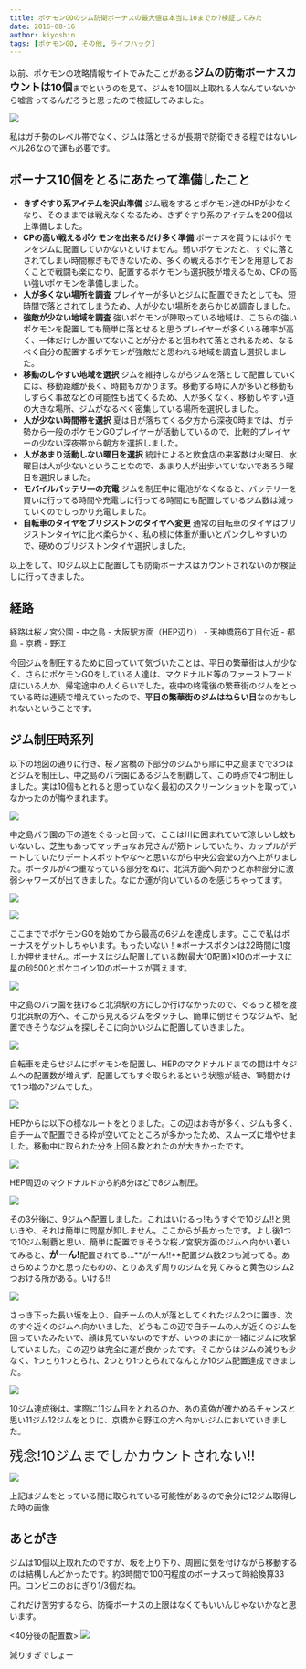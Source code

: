 ```yaml
---
title: ポケモンGOのジム防衛ボーナスの最大値は本当に10までか?検証してみた
date: 2016-08-16
author: kiyoshin
tags: [ポケモンGO, その他, ライフハック]
---
```


以前、ポケモンの攻略情報サイトでみたことがある<span style="font-size:18px;">**ジムの防衛ボーナスカウントは10個**</span>までというのを見て、ジムを10個以上取れる人なんていないから嘘言ってるんだろうと思ったので検証してみました。

![](images/pokemongo-gym-10count-1.jpg)

私はガチ勢のレベル帯でなく、ジムは落とせるが長期で防衛できる程ではないレベル26なので運も必要です。

## ボーナス10個をとるにあたって準備したこと
* **きずぐすり系アイテムを沢山準備**
ジム戦をするとポケモン達のHPが少なくなり、そのままでは戦えなくなるため、きずぐすり系のアイテムを200個以上準備しました。
* **CPの高い戦えるポケモンを出来るだけ多く準備**
ボーナスを貰うにはポケモンをジムに配置していかないといけません。弱いポケモンだと、すぐに落とされてしまい時間稼ぎもできないため、多くの戦えるポケモンを用意しておくことで戦闘も楽になり、配置するポケモンも選択肢が増えるため、CPの高い強いポケモンを準備しました。
* **人が多くない場所を調査**
プレイヤーが多いとジムに配置できたとしても、短時間で落とされてしまうため、人が少ない場所をあらかじめ調査しました。
* **強敵が少ない地域を調査**
強いポケモンが陣取っている地域は、こちらの強いポケモンを配置しても簡単に落とせると思うプレイヤーが多くいる確率が高く、一体だけしか置いてないことが分かると狙われて落とされるため、なるべく自分の配置するポケモンが強敵だと思われる地域を調査し選択しました。
* **移動のしやすい地域を選択**
ジムを維持しながらジムを落として配置していくには、移動距離が長く、時間もかかります。移動する時に人が多いと移動もしずらく事故などの可能性も出てくるため、人が多くなく、移動しやすい道の大きな場所、ジムがなるべく密集している場所を選択しました。
* **人が少ない時間帯を選択**
夏は日が落ちてくる夕方から深夜0時までは、ガチ勢から一般のポケモンGOプレイヤーが活動しているので、比較的プレイヤーの少ない深夜帯から朝方を選択しました。
* **人があまり活動しない曜日を選択**
統計によると飲食店の来客数は火曜日、水曜日は人が少ないということなので、あまり人が出歩いていないであろう曜日を選択しました。
* **モバイルバッテリ―の充電**
ジムを制圧中に電池がなくなると、バッテリーを買いに行ってる時間や充電しに行ってる時間にも配置しているジム数は減っていくのでしっかり充電しました。
* **自転車のタイヤをブリジストンのタイヤへ変更**
通常の自転車のタイヤはブリジストンタイヤに比べ柔らかく、私の様に体重が重いとパンクしやすいので、硬めのブリジストンタイヤ選択しました。

以上をして、10ジム以上に配置しても防衛ボーナスはカウントされないのか検証しに行ってきました。

## 経路
経路は桜ノ宮公園 - 中之島 - 大阪駅方面（HEP辺り） - 天神橋筋6丁目付近 - 都島 - 京橋 - 野江

今回ジムを制圧するために回っていて気づいたことは、平日の繁華街は人が少なく、さらにポケモンGOをしている人達は、マクドナルド等のファーストフード店にいる人か、帰宅途中の人くらいでした。夜中の終電後の繁華街のジムをとっている時は連続で増えていったので、**平日の繁華街のジムはねらい目**なのかもしれないということです。

## ジム制圧時系列
以下の地図の通りに行き、桜ノ宮橋の下部分のジムから順に中之島までで3つほどジムを制圧し、中之島のバラ園にあるジムを制覇して、この時点で4つ制圧しました。実は10個もとれると思っていなく最初のスクリーンショットを取っていなかったのが悔やまれます。

![](images/pokemongo-gym-10count-2.png)

中之島バラ園の下の道をぐるっと回って、ここは川に囲まれていて涼しいし蚊もいないし、芝生もあってマッチョなお兄さんが筋トレしていたり、カップルがデートしていたりデートスポットやな～と思いながら中央公会堂の方へ上がりました。ポータルが4つ重なっている部分をぬけ、北浜方面へ向かうと赤枠部分に激弱シャワーズが出てきました。なにか運が向いているのを感じちゃってます。

![](images/pokemongo-gym-10count-3.png)

![](images/pokemongo-gym-10count-4.jpg)

ここまででポケモンGOを始めてから最高の6ジムを達成します。ここで私はボーナスをゲットしちゃいます。もったいない！※ボーナスボタンは22時間に1度しか押せません。ボーナスはジム配置している数(最大10配置)×10のボーナスに星の砂500とポケコイン10のボーナスが貰えます。

![](images/pokemongo-gym-10count-5.jpg)

中之島のバラ園を抜けると北浜駅の方にしか行けなかったので、ぐるっと橋を渡り北浜駅の方へ、そこから見えるジムをタッチし、簡単に倒せそうなジムや、配置できそうなジムを探しそこに向かいジムに配置していきました。

![](images/pokemongo-gym-10count-6.png)

自転車を走らせジムにポケモンを配置し、HEPのマクドナルドまでの間は中々ジムへの配置数が増えず、配置してもすぐ取られるという状態が続き、1時間かけて1つ増の7ジムでした。

![](images/pokemongo-gym-10count-7.jpg)

HEPからは以下の様なルートをとりました。この辺はお寺が多く、ジムも多く、自チームで配置できる枠が空いてたところが多かったため、スムーズに増やせました。移動中に取られた分を上回る数とれたのが大きかったです。

![](images/pokemongo-gym-10count-8.png)

HEP周辺のマクドナルドから約8分ほどで8ジム制圧。

![](images/pokemongo-gym-10count-9.jpg)

その3分後に、9ジムへ配置しました。これはいけるっ!もうすぐで10ジム!!と思いきや、それは簡単に問屋が卸しません。ここからが長かったです。よし後1つで10ジム制覇と思い、簡単に配置できそうな桜ノ宮駅方面のジムへ向かい着いてみると、<span style="font-size:16;">**がーん!**</span>配置されてる…**がーん!!**配置ジム数2つも減ってる。あきらめようかと思ったものの、とりあえず周りのジムを見てみると黄色のジム2つおける所がある。いける!!

![](images/pokemongo-gym-10count-10.jpg)

さっき下った長い坂を上り、自チームの人が落としてくれたジム2つに置き、次のすぐ近くのジムへ向かいました。どうもこの辺で自チームの人が近くのジムを回っていたみたいで、顔は見ていないのですが、いつのまにか一緒にジムに攻撃していました。この辺りは完全に運が良かったです。そこからはジムの減りも少なく、1つとり1つとられ、2つとり1つとられでなんとか10ジム配置達成できました。

![](images/pokemongo-gym-10count-11.jpg)

10ジム達成後は、実際に11ジム目をとれるのか、あの真偽が確かめるチャンスと思い11ジム12ジムをとりに、京橋から野江の方へ向かいジムにおいていきました。

<span style="font-size:24px;">残念!10ジムまでしかカウントされない!!</span>

![](images/pokemongo-gym-10count-1.jpg)

上記はジムをとっている間に取られている可能性があるので余分に12ジム取得した時の画像
## あとがき
ジムは10個以上取れたのですが、坂を上り下り、周囲に気を付けながら移動するのは結構しんどかったです。約3時間で100円程度のボーナスって時給換算33円。コンビニのおにぎり1/3個だね。

これだけ苦労するなら、防衛ボーナスの上限はなくてもいいんじゃないかなと思います。

<40分後の配置数>
![](images/pokemongo-gym-10count-12.jpg)

減りすぎでしょー
